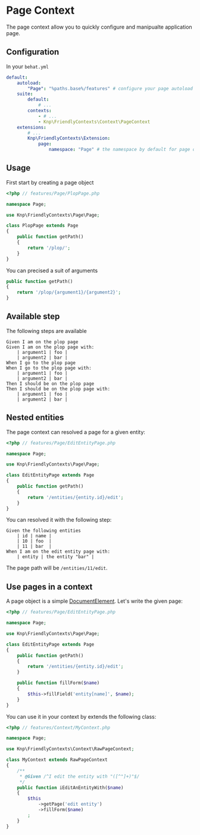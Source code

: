 Page Context
=============

The page context allow you to quickly configure and manipualte application
page.

Configuration
-------------
In your `behat.yml`

```yaml
default:
    autoload:
        "Page": "%paths.base%/features" # configure your page autoload
    suite:
        default:
            # ...
        contexts:
            - # ...
            - Knp\FriendlyContexts\Context\PageContext
    extensions:
        # ...
        Knp\FriendlyContexts\Extension:
            page:
                namespace: "Page" # the namespace by default for page object
```

Usage
-----
First start by creating a page object

```php
<?php // features/Page/PlopPage.php

namespace Page;

use Knp\FriendlyContexts\Page\Page;

class PlopPage extends Page
{
    public function getPath()
    {
        return '/plop/';
    }
}
```

You can precised a suit of arguments

```php
public function getPath()
{
    return '/plop/{argument1}/{argument2}';
}
```

Available step
--------------

The following steps are available

```gherkin
Given I am on the plop page
Given I am on the plop page with:
    | argument1 | foo |
    | argument2 | bar |
When I go to the plop page
When I go to the plop page with:
    | argument1 | foo |
    | argument2 | bar |
Then I should be on the plop page
Then I should be on the plop page with:
    | argument1 | foo |
    | argument2 | bar |
```

Nested entities
---------------

The page context can resolved a page for a given entity:

```php
<?php // features/Page/EditEntityPage.php

namespace Page;

use Knp\FriendlyContexts\Page\Page;

class EditEntityPage extends Page
{
    public function getPath()
    {
        return '/entities/{entity.id}/edit';
    }
}
```

You can resolved it with the following step:

```gherkin
Given the following entities
    | id | name |
    | 10 | foo  |
    | 11 | bar  |
When I am on the edit entity page with:
    | entity | the entity "bar" |
```

The page path will be `/entities/11/edit`.

Use pages in a context
----------------------

A page object is a simple [DocumentElement](https://github.com/Behat/Mink/blob/master/src/Behat/Mink/Element/DocumentElement.php). 
Let's write the given page:

```php
<?php // features/Page/EditEntityPage.php

namespace Page;

use Knp\FriendlyContexts\Page\Page;

class EditEntityPage extends Page
{
    public function getPath()
    {
        return '/entities/{entity.id}/edit';
    }

    public function fillForm($name)
    {
        $this->fillField('entity[name]', $name);
    }
}
```

You can use it in your context by extends the following class:

```php
<?php // features/Context/MyContext.php

namespace Page;

use Knp\FriendlyContexts\Context\RawPageContext;

class MyContext extends RawPageContext
{
    /**
     * @Given /^I edit the entity with "([^"]+)"$/
     */
    public function iEditAnEntityWith($name)
    {
        $this
            ->getPage('edit entity')
            ->fillForm($name)
        ;
    }
}
```
